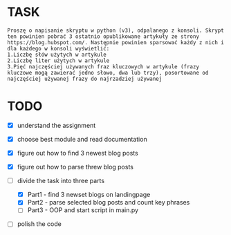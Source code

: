 # TASK 
```
Proszę o napisanie skryptu w python (v3), odpalanego z konsoli. Skrypt ten powinien pobrać 3 ostatnio opublikowane artykuły ze strony https://blog.hubspot.com/. Następnie powinien sparsować każdy z nich i dla każdego w konsoli wyświetlić:
1.Liczbę słów użytych w artykule
2.Liczbę liter użytych w artykule
3.Pięć najczęściej używanych fraz kluczowych w artykule (frazy kluczowe mogą zawierać jedno słowo, dwa lub trzy), posortowane od najczęściej używanej frazy do najrzadziej używanej

```
# TODO
- [x] understand the assignment
- [x] choose best module and read documentation
- [x] figure out how to find 3 newest blog posts
- [x] figure out how to parse threw blog posts
- [ ] divide the task into three parts
   - [x] Part1 - find 3 newset blogs on landingpage
   - [x] Part2 - parse selected blog posts and count key phrases
   - [ ] Part3 - OOP and start script in main.py
- [ ] polish the code

